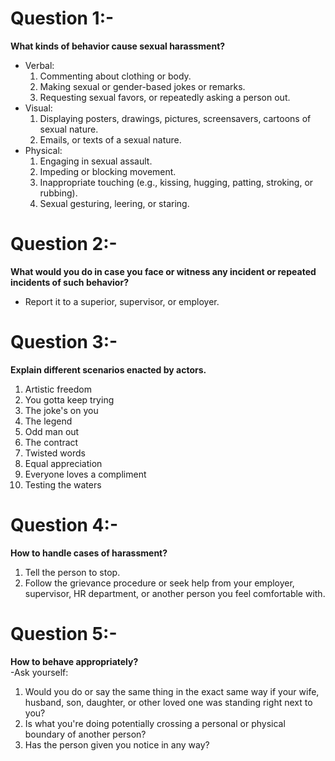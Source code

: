 # Question 1:-
**What kinds of behavior cause sexual harassment?**
- Verbal:
  1. Commenting about clothing or body.
  2. Making sexual or gender-based jokes or remarks.
  3. Requesting sexual favors, or repeatedly asking a person out.
- Visual:
  1. Displaying posters, drawings, pictures, screensavers, cartoons of sexual nature.
  2. Emails, or texts of a sexual nature.
- Physical:
  1. Engaging in sexual assault.
  2. Impeding or blocking movement.
  3. Inappropriate touching (e.g., kissing, hugging, patting, stroking, or rubbing).
  4. Sexual gesturing, leering, or staring.

# Question 2:-
**What would you do in case you face or witness any incident or repeated incidents of such behavior?**
- Report it to a superior, supervisor, or employer.

# Question 3:-
**Explain different scenarios enacted by actors.**
1. Artistic freedom
2. You gotta keep trying
3. The joke's on you
4. The legend
5. Odd man out
6. The contract
7. Twisted words
8. Equal appreciation
9. Everyone loves a compliment
10. Testing the waters

# Question 4:-
**How to handle cases of harassment?**
1. Tell the person to stop.
2. Follow the grievance procedure or seek help from your employer, supervisor, HR department, or another person you feel comfortable with.

# Question 5:-
**How to behave appropriately?** <br>
-Ask yourself:
1. Would you do or say the same thing in the exact same way if your wife, husband, son, daughter, or other loved one was standing right next to you?
2. Is what you're doing potentially crossing a personal or physical boundary of another person?
3. Has the person given you notice in any way?
